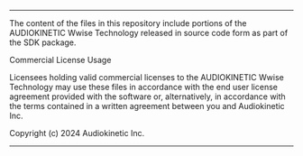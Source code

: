 ********************************************************************************
The content of the files in this repository include portions of the AUDIOKINETIC
Wwise Technology released in source code form as part of the SDK package.

Commercial License Usage

Licensees holding valid commercial licenses to the AUDIOKINETIC Wwise Technology
may use these files in accordance with the end user license agreement provided
with the software or, alternatively, in accordance with the terms contained in a
written agreement between you and Audiokinetic Inc.

Copyright (c) 2024 Audiokinetic Inc.
********************************************************************************
